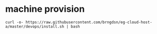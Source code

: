 # machine provision

```curl -o- https://raw.githubusercontent.com/brngdsn/eg-cloud-host-a/master/devops/install.sh | bash```

